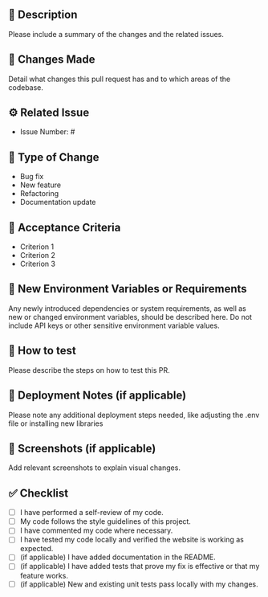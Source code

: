 ## 📝 Description
Please include a summary of the changes and the related issues. 

## 🔂 Changes Made
Detail what changes this pull request has and to which areas of the codebase.

## ⚙️ Related Issue
- Issue Number: #

## 🍏 Type of Change
- Bug fix
- New feature
- Refactoring
- Documentation update

## 🎁 Acceptance Criteria
- Criterion 1
- Criterion 2
- Criterion 3

## 🧰 New Environment Variables or Requirements
Any newly introduced dependencies or system requirements, as well as new or changed environment variables, should be described here. Do not include API keys or other sensitive environment variable values.

## 🧪 How to test
Please describe the steps on how to test this PR.

## 🚀 Deployment Notes (if applicable)
Please note any additional deployment steps needed, like adjusting the .env file or installing new libraries

## 📸 Screenshots (if applicable)
Add relevant screenshots to explain visual changes.

## ✅ Checklist
- [ ] I have performed a self-review of my code.
- [ ] My code follows the style guidelines of this project.
- [ ] I have commented my code where necessary.
- [ ] I have tested my code locally and verified the website is working as expected.
- [ ] (if applicable) I have added documentation in the README.
- [ ] (if applicable) I have added tests that prove my fix is effective or that my feature works.
- [ ] (if applicable) New and existing unit tests pass locally with my changes.
